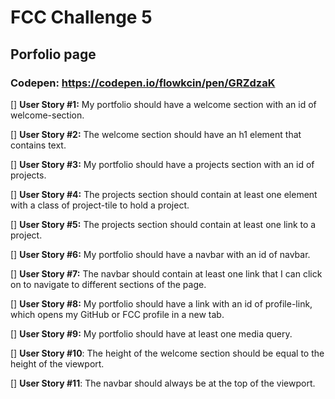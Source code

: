 # FCC Challenge 5
## Porfolio page

### Codepen: https://codepen.io/flowkcin/pen/GRZdzaK

[] **User Story #1:** My portfolio should have a welcome section with an id of welcome-section.

[] **User Story #2:** The welcome section should have an h1 element that contains text.

[] **User Story #3:** My portfolio should have a projects section with an id of projects.

[] **User Story #4:** The projects section should contain at least one element with a class of project-tile to hold a project.

[] **User Story #5:** The projects section should contain at least one link to a project.

[] **User Story #6:** My portfolio should have a navbar with an id of navbar.

[] **User Story #7:** The navbar should contain at least one link that I can click on to navigate to different sections of the page.

[] **User Story #8:** My portfolio should have a link with an id of profile-link, which opens my GitHub or FCC profile in a new tab.

[] **User Story #9:** My portfolio should have at least one media query.

[] **User Story #10**: The height of the welcome section should be equal to the height of the viewport.

[] **User Story #11**: The navbar should always be at the top of the viewport.